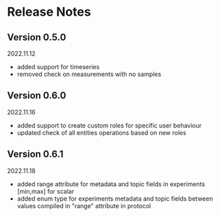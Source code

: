 # Release Notes

## Version 0.5.0

2022.11.12

+ added support for timeseries
+ removed check on measurements with no samples

## Version 0.6.0

2022.11.16

+ added support to create custom roles for specific user behaviour
+ updated check of all entities operations based on new roles

## Version 0.6.1

2022.11.18

+ added range attribute for metadata and topic fields in experiments \[min,max\] for scalar
+ added enum type for experiments metadata and topic fields between values compiled in "range" attribute in protocol